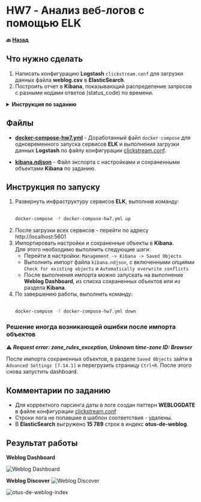 # HW7 - Анализ веб-логов с помощью ELK

**:back: [Назад](/../../)**

## Что нужно сделать
1. Написать конфигурацию **Logstash** `clickstream.conf` для загрузки данных файла **weblog.csv** в **ElasticSearch**.
2. Построить отчет в **Kibana**, показывающий распределение запросов с разными кодами ответов (status_code) по времени.

<details><summary><strong>Инструкция по заданию</strong></summary><br>

1. Клонируйте репозиторий [elk_demo](https://github.com/Gorini4/elk_demo)
2. Зайдите в эту директорию и разверните инфраструктуру, выполнив команду:<br><br>
    ```Bash 
    docker-compose up
    ```
3. Отредактируйте файл `clickstream.conf`
4. Загрузите данные веб-логов, выполнив команду:<br><br>
    ```Bash 
    ./load_data.sh
    ```
5. Перейдите по адресу http://localhost:5601 и создайте отчет (dashboard), показывающий распределение запросов с разными кодами ответов (status_code) по времени.

### Подсказки
- Пример конфигурации можно подсмотреть [здесь](https://dzone.com/articles/logstash-elasticsearch-and)
- Для добавления данных в Kibana нужно сначала создать Index Pattern, по которому будут подгружаться индексы из ES

</details>

## Файлы
* **[docker-compose-hw7.yml](docker-compose-hw7.yml)** - Доработанный файл `docker-compose` для одновременного запуска сервисов **ELK** и выполнения загрузки данных **Logstash** по файлу конфигурации [clickstream.conf](logstash/clickstream.conf).

* **[kibana.ndjson](kibana.ndjson)** - Файл экспорта с настройками и сохраненными объектами **Kibana** по заданию.


## Инструкция по запуску 
1. Развернуть инфраструктуру сервисов **ELK**, выполнив команду:<br><br>
    ```Bash 
    docker-compose -f docker-compose-hw7.yml up
    ```
2. После загрузки всех сервисов - перейти по адресу http://localhost:5601
3. Импортировать настройки и сохраненные объекты в **Kibana**.<br>
    Для этого необходимо выполнить следующие шаги:
    * Перейти в настройки:  `Management -> Kibana -> Saved Objects`
    * Выполнить импорт файла `kibana.ndjson`, с включенными опциями `Check for existing objects` и `Automatically overwrite conflicts`
    * После выполнения импорта можно запускать на выполнение **Weblog Dashboard**, из списка сохраненных объектов или из раздела **Kibana**.
4. По завершению работы, выполнить команду:<br><br>
    ```Bash 
    docker-compose -f docker-compose-hw7.yml down
    ```
### Решение иногда возникающей ошибки после импорта объектов
:warning: ***Request error: zone_rules_exception, Unknown time-zone ID: Browser***

После импорта сохраненных объектов, в разделе `Saved Objects` зайти в `Advanced Settings [7.14.1]` и перегрузить страницу `Ctrl+R`. После этого снова запустить dashboard.

## Комментарии по заданию

* Для корректного парсинга даты в логе создан паттерн **WEBLOGDATE** в файле конфигурации [clickstream.conf](logstash/clickstream.conf)
* Строки лога не попавшие в шаблон соответствия - удалены.
* В **ElasticSearch** выгружено **15 789** строк в индекс **otus-de-weblog**.
## Результат работы

**Weblog Dashboard**

![Weblog Dashboard](https://user-images.githubusercontent.com/18349305/137751864-52f2261f-856d-4889-8ab4-828aca3995db.jpg)

**Weblog Discover**
![Weblog Discover](https://user-images.githubusercontent.com/18349305/137739509-f5c176bb-56b4-4cac-af0b-9ea4e8783c80.jpg)


![otus-de-weblog-index](https://user-images.githubusercontent.com/18349305/137755049-aa48bcd3-4c95-430c-b150-8d54e7ad7e93.jpg)
